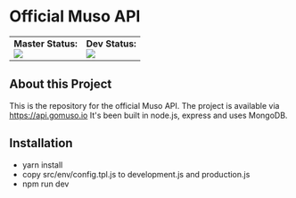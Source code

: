 # Official Muso API

<table width="200" style="border:none">
    <tr>
        <td style="border:none">
            <b>Master Status:</b> <br />
            <img src="https://circleci.com/gh/davidfloegel/muso-api/tree/master.svg?style=svg&circle-token=7c631e01ce18ade900d690736dd2fdfe4e300ebc" />
        </td>
        <td style="border:none">
            <b>Dev Status:</b> <br />
            <img src="https://circleci.com/gh/davidfloegel/muso-api/tree/dev.svg?style=svg&circle-token=7c631e01ce18ade900d690736dd2fdfe4e300ebc" />
        </td>
    </tr>
</table>


## About this Project

This is the repository for the official Muso API. The project is available via https://api.gomuso.io
It's been built in node.js, express and uses MongoDB.

## Installation

* yarn install
* copy src/env/config.tpl.js to development.js and production.js
* npm run dev